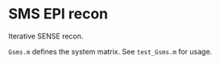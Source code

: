 # SMS EPI recon 

Iterative SENSE recon.

`Gsms.m` defines the system matrix.
See `test_Gsms.m` for usage.
